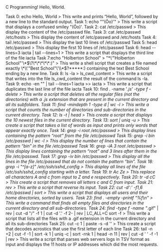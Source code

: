 C Programming! Hello, World.


Task 0: echo Hello, World >  This write and prints “Hello, World”, followed by a new line to the standard output.
Task 1: echo "\"(Ôo)'" > This write a script that displays a confused smiley "(Ôo)'.
Task 2: cat /etc/passwd > This display the content of the /etc/passwd file.
Task 3: cat /etc/passwd /etc/hosts > This display the content of /etc/passwd and /etc/hosts
Task 4: tail /etc/passwd > This display the last 10 lines of /etc/passwd
Task 5: head /etc/passwd > This display the first 10 lines of /etc/passwd
Task 6: head --lines=3 iacta | tail --lines=1 > This write a script that displays the third line of the file iacta
Task 7:echo "Holberton School" > "\*\\\'\"Holberton School\"\'\\\*$\?\*\*\*\*\*:)" >  This write a shell script that creates a file named exactly \*\\'"Best School"\'\\*$\?\*\*\*\*\*:) containing the text Best School ending by a new line.
Task 8: ls -la > ls_cwd_content > This write a script that writes into the file ls_cwd_content the result of the command ls -la.
Task 9: echo -en "" | tail --lines=1 iacta >> iacta > This write a script that duplicates the last line of the file iacta
Task 10: find . -name '*.js' -type f -delete > This write a script that deletes all the regular files (not the directories) with a .js extension that are present in the current directory and all its subfolders.
Task 11: find -mindepth 1 -type d | wc -l > This write a script that counts the number of directories and sub-directories in the current directory.
Task 12: ls -t | head > This create a script that displays the 10 newest files in the current directory.
Task 13:  sort | uniq -u > This create a script that takes a list of words as input and prints only words that appear exactly once.
Task 14: grep -i root /etc/passwd > This display lines containing the pattern “root” from the file /etc/passwd
Task 15: grep -i bin /etc/passwd | wc -l > This display the number of lines that contain the pattern “bin” in the file /etc/passwd
Task 16: grep -iA 3 root /etc/passwd > This display lines containing the pattern “root” and 3 lines after them in the file /etc/passwd.
Task 17: grep -iv bin /etc/passwd > This display  all the lines in the file /etc/passwd that do not contain the pattern “bin”.
Task 18: grep -i "^[a-z]" /etc/ssh/sshd_config > This display all lines of the file /etc/ssh/sshd_config starting with a letter.
Task 19: tr Ac Ze > This replace all characters A and c from input to Z and e respectively.
Task 20: tr -d cC > This create a script that removes all letters c and C from input.
Task 21: rev > This write a script that reverse its input.
Task 22: cut -d':' -f1,6 /etc/passwd | sort >  This write a script that displays all users and their home directories, sorted by users.
Task 23: find . -empty -printf "%f\n" > This write a command that finds all empty files and directories in the current directory and all sub-directories.
Task 24: find -type f -name "*.gif" | rev | cut -d "/" -f 1 | cut -d '.' -f 2- | rev | LC_ALL=C sort -f > This write a script that lists all the files with a .gif extension in the current directory and all its sub-directories
Task 25: cut -c 1 | paste -s -d '' >  This create a script that decodes acrostics that use the first letter of each line
Task 26: tail -n +2 | cut -f -1 | sort -k 1 | uniq -c | sort -rnk 1 | head -n 11 | rev | cut -d ' ' -f -1 | rev >  This write a script that parses web servers logs in TSV format as input and displays the 11 hosts or IP addresses which did the most requests.
